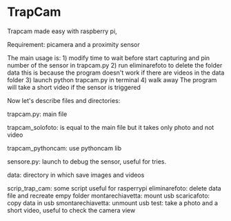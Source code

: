 # TrapCam
Trapcam made easy with raspberry pi, 

Requirement: picamera and a proximity sensor

The main usage is:
	1) modify time to wait before start capturing and pin number of the sensor in trapcam.py
	2) run eliminarefoto to delete the folder data this is because the program doesn't work if there are videos in the data folder
	3) launch python trapcam.py in terminal
	4) walk away
The program will take a short video if the sensor is triggered 

Now let's describe files and directories:

trapcam.py: main file

trapcam_solofoto: is equal to the main file but it takes only photo and not video

trapcam_pythoncam: use pythoncam lib

sensore.py: launch to debug the sensor, useful for tries.

data: directory in which save images and videos

scrip_trap_cam: some script useful for rasperrypi
	eliminarefoto:		delete data file and recreate empy folder
	montarechiavetta:	mount usb
	scaricafoto:		copy data in usb
	smontarechiavetta:	unmount usb
	test:				take a photo and a short video, useful to check the camera view
